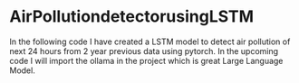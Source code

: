 # AirPollutiondetectorusingLSTM
In the following code I have created a LSTM model to detect air pollution of next 24 hours from 2 year previous data using pytorch. In the upcoming code I will import the ollama in the project which is great Large Language Model. 
